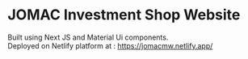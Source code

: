 # JOMAC Investment Shop Website
  Built using Next JS and Material Ui components.  
  Deployed on Netlify platform at : https://jomacmw.netlify.app/  
  
